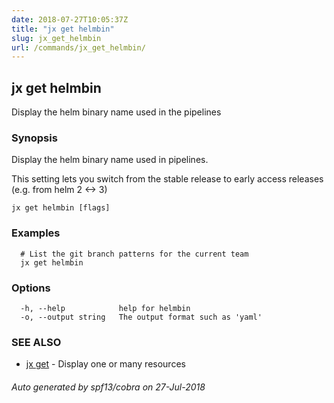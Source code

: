 ```yaml
---
date: 2018-07-27T10:05:37Z
title: "jx get helmbin"
slug: jx_get_helmbin
url: /commands/jx_get_helmbin/
---
```

## jx get helmbin

Display the helm binary name used in the pipelines

### Synopsis

Display the helm binary name used in pipelines. 

This setting lets you switch from the stable release to early access releases (e.g. from helm 2 <-> 3)

```
jx get helmbin [flags]
```

### Examples

```
  # List the git branch patterns for the current team
  jx get helmbin
```

### Options

```
  -h, --help            help for helmbin
  -o, --output string   The output format such as 'yaml'
```

### SEE ALSO

* [jx get](/commands/jx_get/)	 - Display one or many resources

###### Auto generated by spf13/cobra on 27-Jul-2018
